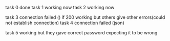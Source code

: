task 0 done
task 1 working now
task 2 working now

task 3 connection failed () if 200 working but others give other errors(could not establish connection)
task 4 connection failed (json)

task 5 working but they gave correct password expecting it to be wrong
